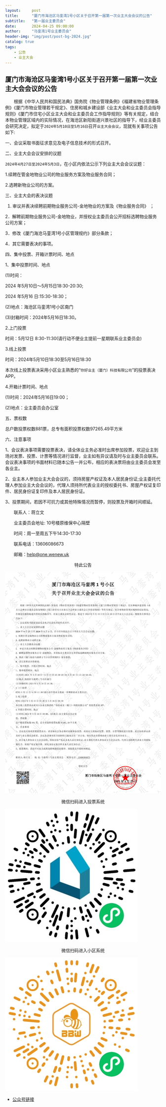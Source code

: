 ```yaml
---
layout:     post
title:      "厦门市海沧区马銮湾1号小区关于召开第一届第一次业主大会会议的公告"
subtitle:   "第一届业主委员会"
date:       2024-04-25 09:00:00
author:     "马銮湾1号业主委员会"
header-img: "img/post/post-bg-2024.jpg"
catalog: true
tags:
    - 公告
    - 业主大会
---
```




## 厦门市海沧区马銮湾1号小区关于召开第一届第一次业主大会会议的公告

&emsp;&emsp;根据《中华人民共和国民法典》国务院《物业管理条例》《福建省物业管理条例》《厦门市物业管理若干规定》、住房和城乡建设部《业主大会和业主委员会指导规则》《厦门市住宅小区业主大会和业主委员会工作指导规则》等有关规定，结合本物业管理区域内的实际情况，在海沧区新阳街道兴景社区的指导下，经业主委员会研究决定，拟定于`2024年5月10日至5月16日`召开`业主大会会议`，现就有关事项公告如下:

一、会议采取书面征求意见及电子信息技术的形式召开。

二、业主大会会议安排的议题

`2024年4月27日至2024年5月3日`，在小区内依法公示下列业主大会会议议题：

1.续聘在管金地物业公司的物业服务方案及物业服务合同；

2.选聘新物业公司的方案。

三、业主大会的表决议题 

1. 审议并表决续聘前期物业服务公司-金地物业的方案及《物业服务合同》 ； 

2．解聘前期物业服务公司-金地物业，并授权业主委员会公开招标选聘物业服务公司方案；

3．修改《厦门海沧马銮湾1号小区管理规约》部分条款；

4．其它需要表决的事项。

四、集中投票、开箱计票时间、地点 

1、集中投票时间、地点 

(1)时间：

2024 年5月10日～5月15日18:30-20:30;

2024 年5月16 日:15:30-18:30； 

(2)地点：海沧区马銮湾1号小区南门 

(3)封箱时间：2024年5月16日18:30。 

2.上门投票 

时间：5月12日 8:30-11:30(请行动不便业主提前一星期联系业主委员会) 

3.线上投票 

时间：2024年5月10日18:30至5月16日18:30 

本次线上投票表决采用小区业主熟悉的“`你好业主（厦门）科技有限公司`”的投票表决APP。 

4.开箱计票时间、地点 

(1)时间：2024年5月16日19:00；

(2)地点：业主委员会办公室

五、票权数

总户数投票权数881票，总专有面积投票权数97265.49平方米

六、注意事项

1、会议表决事项需要投票表决，请全体业主务必准时出席参加投票，欢迎业主到场对发票、投票、计票等情况进行监督，业主如有异议请及时与业主委员会联系。会议表决事项的书面材料已随本公告一并公布，相应的表决票将由业主委员会发至各业主。

2、业主本人参加业主大会会议的，须持房屋产权证及本人居民身份证;业主委托代理人参加业主大会会议的，代理人须持所代表业主的授权委托书、房屋产权证复印件、居民身份证复印件及本人居民身份证。

3、投票期间，若因不可抗力或其他特殊情况而暂停，则投票及开箱时间顺延。



&emsp;&emsp;联系人：蒋立文     

&emsp;&emsp;业主委员会地址: 10号楼原维保中心隔壁

&emsp;&emsp;时间：周一至周五下午14:30-17:30

&emsp;&emsp;联系电话：13606086673

&emsp;&emsp;邮箱：help@one.wenew.uk

<center>特此公告</center>

![](\img\in-post\2024-4-25-公告盖章.jpg)

<center>微信扫码进入投票系统</center>

![](\img\in-post\你好业主.jpg)

<center>微信扫码进入小区系统</center>

![](\img\in-post\蜂窝智家.jpg)

- [公众号链接](https://mp.weixin.qq.com/s/fh6AHXKUwbLLnJQljpuvQg)

